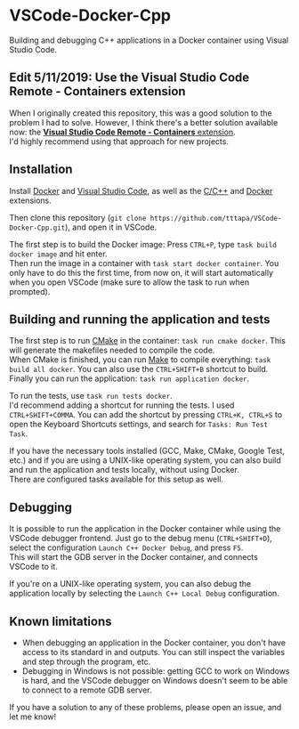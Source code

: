 # VSCode-Docker-Cpp

Building and debugging C++ applications in a Docker container using Visual Studio Code.

## Edit 5/11/2019: Use the Visual Studio Code Remote - Containers extension

When I originally created this repository, this was a good solution to the problem I had to solve. However, I think there's a better solution available now: the [**Visual Studio Code Remote - Containers** extension](https://code.visualstudio.com/docs/remote/containers).  
I'd highly recommend using that approach for new projects.

## Installation

Install [Docker](https://www.docker.com) and [Visual Studio Code](https://code.visualstudio.com), 
as well as the [C/C++](https://marketplace.visualstudio.com/items?itemName=ms-vscode.cpptools) 
and [Docker](https://marketplace.visualstudio.com/items?itemName=PeterJausovec.vscode-docker) extensions.

Then clone this repository (`git clone https://github.com/tttapa/VSCode-Docker-Cpp.git`), and open it in VSCode.

The first step is to build the Docker image: Press `CTRL+P`, type `task build docker image` and hit enter.  
Then run the image in a container with `task start docker container`. You only have to do this the first time, 
from now on, it will start automatically when you open VSCode (make sure to allow the task to run when prompted).

## Building and running the application and tests

The first step is to run [CMake](https://cmake.org) in the container: `task run cmake docker`. 
This will generate the makefiles needed to compile the code.  
When CMake is finished, you can run [Make](https://www.gnu.org/software/make) to compile everything: `task build all docker`. 
You can also use the `CTRL+SHIFT+B` shortcut to build.  
Finally you can run the application: `task run application docker`.

To run the tests, use `task run tests docker`.  
I'd recommend adding a shortcut for running the tests. I used `CTRL+SHIFT+COMMA`. You can add the shortcut by 
pressing `CTRL+K, CTRL+S` to open the Keyboard Shortcuts settings, and search for `Tasks: Run Test Task`.

If you have the necessary tools installed (GCC, Make, CMake, Google Test, etc.) and if you are using a UNIX-like 
operating system, you can also build and run the application and tests locally, without using Docker.  
There are configured tasks available for this setup as well.

## Debugging

It is possible to run the application in the Docker container while using the VSCode debugger frontend. 
Just go to the debug menu (`CTRL+SHIFT+D`), select the configuration `Launch C++ Docker Debug`, and press `F5`.  
This will start the GDB server in the Docker container, and connects VSCode to it.

If you're on a UNIX-like operating system, you can also debug the application locally by selecting the 
`Launch C++ Local Debug` configuration.

## Known limitations

- When debugging an application in the Docker container, you don't have access to its standard in and outputs. 
  You can still inspect the variables and step through the program, etc.
- Debugging in Windows is not possible: getting GCC to work on Windows is hard, and the VSCode debugger on Windows
  doesn't seem to be able to connect to a remote GDB server.
  
If you have a solution to any of these problems, please open an issue, and let me know!
